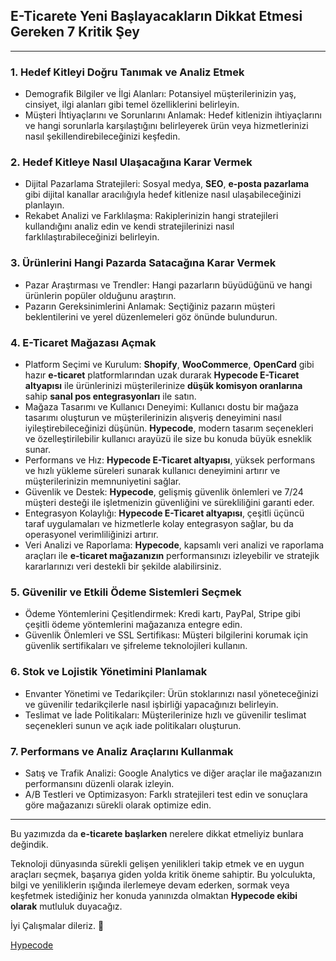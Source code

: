 ## E-Ticarete Yeni Başlayacakların Dikkat Etmesi Gereken 7 Kritik Şey

-----

### 1. Hedef Kitleyi Doğru Tanımak ve Analiz Etmek
- Demografik Bilgiler ve İlgi Alanları: Potansiyel müşterilerinizin yaş, cinsiyet, ilgi alanları gibi temel özelliklerini belirleyin.
- Müşteri İhtiyaçlarını ve Sorunlarını Anlamak: Hedef kitlenizin ihtiyaçlarını ve hangi sorunlarla karşılaştığını belirleyerek ürün veya hizmetlerinizi nasıl şekillendirebileceğinizi keşfedin.

### 2. Hedef Kitleye Nasıl Ulaşacağına Karar Vermek
- Dijital Pazarlama Stratejileri: Sosyal medya, <strong>SEO</strong>, <strong>e-posta pazarlama</strong> gibi dijital kanallar aracılığıyla hedef kitlenize nasıl ulaşabileceğinizi planlayın.
- Rekabet Analizi ve Farklılaşma: Rakiplerinizin hangi stratejileri kullandığını analiz edin ve kendi stratejilerinizi nasıl farklılaştırabileceğinizi belirleyin.

### 3. Ürünlerini Hangi Pazarda Satacağına Karar Vermek
- Pazar Araştırması ve Trendler: Hangi pazarların büyüdüğünü ve hangi ürünlerin popüler olduğunu araştırın.
- Pazarın Gereksinimlerini Anlamak: Seçtiğiniz pazarın müşteri beklentilerini ve yerel düzenlemeleri göz önünde bulundurun.

### 4. E-Ticaret Mağazası Açmak

- Platform Seçimi ve Kurulum: <strong>Shopify</strong>, <strong>WooCommerce</strong>, <strong>OpenCard</strong> gibi hazır <strong>e-ticaret</strong> platformlarından uzak durarak <strong>Hypecode E-Ticaret altyapısı</strong> ile ürünlerinizi müşterilerinize <strong>düşük komisyon oranlarına</strong> sahip <strong>sanal pos entegrasyonları</strong> ile satın.
- Mağaza Tasarımı ve Kullanıcı Deneyimi: Kullanıcı dostu bir mağaza tasarımı oluşturun ve müşterilerinizin alışveriş deneyimini nasıl iyileştirebileceğinizi düşünün. <strong>Hypecode</strong>, modern tasarım seçenekleri ve özelleştirilebilir kullanıcı arayüzü ile size bu konuda büyük esneklik sunar.
- Performans ve Hız: <strong>Hypecode **E-Ticaret** altyapısı</strong>, yüksek performans ve hızlı yükleme süreleri sunarak kullanıcı deneyimini artırır ve müşterilerinizin memnuniyetini sağlar.
- Güvenlik ve Destek: <strong>Hypecode</strong>, gelişmiş güvenlik önlemleri ve 7/24 müşteri desteği ile işletmenizin güvenliğini ve sürekliliğini garanti eder.
- Entegrasyon Kolaylığı: <strong>Hypecode **E-Ticaret** altyapısı</strong>, çeşitli üçüncü taraf uygulamaları ve hizmetlerle kolay entegrasyon sağlar, bu da operasyonel verimliliğinizi artırır.
- Veri Analizi ve Raporlama: <strong>Hypecode</strong>, kapsamlı veri analizi ve raporlama araçları ile <strong>e-ticaret mağazanızın</strong> performansınızı izleyebilir ve stratejik kararlarınızı veri destekli bir şekilde alabilirsiniz.

### 5. Güvenilir ve Etkili Ödeme Sistemleri Seçmek
- Ödeme Yöntemlerini Çeşitlendirmek: Kredi kartı, PayPal, Stripe gibi çeşitli ödeme yöntemlerini mağazanıza entegre edin.
- Güvenlik Önlemleri ve SSL Sertifikası: Müşteri bilgilerini korumak için güvenlik sertifikaları ve şifreleme teknolojileri kullanın.

### 6. Stok ve Lojistik Yönetimini Planlamak
- Envanter Yönetimi ve Tedarikçiler: Ürün stoklarınızı nasıl yöneteceğinizi ve güvenilir tedarikçilerle nasıl işbirliği yapacağınızı belirleyin.
- Teslimat ve İade Politikaları: Müşterilerinize hızlı ve güvenilir teslimat seçenekleri sunun ve açık iade politikaları oluşturun.

### 7. Performans ve Analiz Araçlarını Kullanmak
- Satış ve Trafik Analizi: Google Analytics ve diğer araçlar ile mağazanızın performansını düzenli olarak izleyin.
- A/B Testleri ve Optimizasyon: Farklı stratejileri test edin ve sonuçlara göre mağazanızı sürekli olarak optimize edin.


----

Bu yazımızda da <strong>e-ticarete başlarken</strong> nerelere dikkat etmeliyiz bunlara değindik.

Teknoloji dünyasında sürekli gelişen yenilikleri takip etmek ve en uygun araçları seçmek, başarıya giden yolda kritik öneme sahiptir. Bu yolculukta, bilgi ve yeniliklerin ışığında ilerlemeye devam ederken, sormak veya keşfetmek istediğiniz her konuda yanınızda olmaktan **Hypecode ekibi olarak** mutluluk duyacağız.

İyi Çalışmalar dileriz. 🌟

[Hypecode](https://hypecode.tech)

